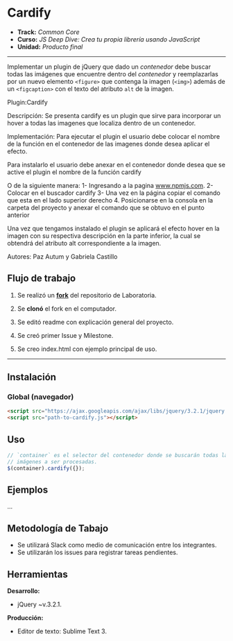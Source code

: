 # Cardify

* **Track:** _Common Core_
* **Curso:** _JS Deep Dive: Crea tu propia librería usando JavaScript_
* **Unidad:** _Producto final_

***

Implementar un plugin de jQuery que dado un _contenedor_ debe buscar todas las
imágenes que encuentre dentro del _contenedor_ y reemplazarlas por un nuevo
elemento `<figure>` que contenga la imagen (`<img>`) además de un `<figcaption>`
con el texto del atributo `alt` de la imagen.

Plugin:Cardify

Descripción:
Se presenta cardify es un  plugin que sirve para incorporar un hover a todas las imagenes que localiza dentro de un contenedor.


Implementación:
Para ejecutar el plugin el usuario  debe colocar el nombre de la función  en el contenedor de las imagenes donde desea aplicar el efecto.

Para instalarlo el usuario debe anexar en el contenedor donde desea que se active el plugin  el nombre de la función cardify


O de la siguiente manera:
1- Ingresando  a la pagina www.npmjs.com.
2- Colocar  en el buscador cardify
3- Una vez en la página copiar el comando que esta en el lado superior derecho
4. Posicionarse en la consola en la carpeta del proyecto y anexar el comando que se obtuvo en el punto anterior

Una vez que tengamos instalado el plugin se aplicará el efecto hover en la imagen con su respectiva descripción  en la parte inferior, la cual se obtendrá  del atributo alt correspondiente a la imagen.

Autores: Paz Autum y Gabriela Castillo

## Flujo de trabajo

1. Se realizó un [**fork**](https://gist.github.com/ivandevp/1de47ae69a5e139a6622d78c882e1f74)
   del repositorio de Laboratoria.

2. Se **clonó** el fork en el computador.

3. Se editó readme con explicación general del proyecto.

4. Se creó primer Issue y Milestone.

5. Se creo index.html con ejemplo principal de uso.

***

## Instalación

### Global (navegador)

```html
<script src="https://ajax.googleapis.com/ajax/libs/jquery/3.2.1/jquery.min.js"></script>
<script src="path-to-cardify.js"></script>
```

## Uso

```js
// `container` es el selector del contenedor donde se buscarán todas las
// imágenes a ser procesadas.
$(container).cardify({});
```

## Ejemplos

...

## Metodología de Tabajo

*  Se utilizará Slack como medio de comunicación entre los integrantes.
*  Se utilizarán los issues para registrar tareas pendientes.

## Herramientas

**Desarrollo:**
* jQuery ~v.3.2.1.

**Producción:**
* Editor de texto: Sublime Text 3.
